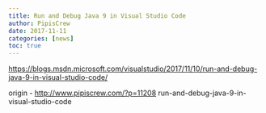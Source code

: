 ```yaml
---
title: Run and Debug Java 9 in Visual Studio Code
author: PipisCrew
date: 2017-11-11
categories: [news]
toc: true
---
```


https://blogs.msdn.microsoft.com/visualstudio/2017/11/10/run-and-debug-java-9-in-visual-studio-code/

origin - http://www.pipiscrew.com/?p=11208 run-and-debug-java-9-in-visual-studio-code